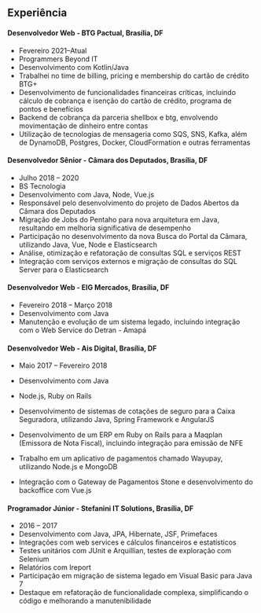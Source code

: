 ## Experiência

#### Desenvolvedor Web - BTG Pactual, Brasília, DF
- Fevereiro 2021–Atual
- Programmers Beyond IT
- Desenvolvimento com Kotlin/Java
- Trabalhei no time de billing, pricing e membership do cartão de crédito BTG+
- Desenvolvimento de funcionalidades financeiras críticas, incluindo cálculo de cobrança e isenção do cartão de crédito, programa de pontos e benefícios
- Backend de cobrança da parceria shellbox e btg, envolvendo movimentação de dinheiro entre contas
- Utilização de tecnologias de mensageria como SQS, SNS, Kafka, além de DynamoDB, Postgres, Docker, CloudFormation e outras ferramentas

#### Desenvolvedor Sênior - Câmara dos Deputados, Brasília, DF
- Julho 2018 – 2020
- BS Tecnologia
- Desenvolvimento com Java, Node, Vue.js
- Responsável pelo desenvolvimento do projeto de Dados Abertos da Câmara dos Deputados
- Migração de Jobs do Pentaho para nova arquitetura em Java, resultando em melhoria significativa de desempenho
- Participação no desenvolvimento da nova Busca do Portal da Câmara, utilizando Java, Vue, Node e Elasticsearch
- Análise, otimização e refatoração de consultas SQL e serviços REST
- Integração com serviços externos e migração de consultas do SQL Server para o Elasticsearch

#### Desenvolvedor Web - EIG Mercados, Brasília, DF
- Fevereiro 2018 – Março 2018
- Desenvolvimento com Java
- Manutenção e evolução de um sistema legado, incluindo integração com o Web Service do Detran - Amapá

#### Desenvolvedor Web - Ais Digital, Brasília, DF
- Maio 2017 – Fevereiro 2018
- Desenvolvimento com Java

- Node.js, Ruby on Rails
- Desenvolvimento de sistemas de cotações de seguro para a Caixa Seguradora, utilizando Java, Spring Framework e AngularJS
- Desenvolvimento de um ERP em Ruby on Rails para a Maqplan (Emissora de Nota Fiscal), incluindo integração para emissão de NFE
- Trabalho em um aplicativo de pagamentos chamado Wayupay, utilizando Node.js e MongoDB
- Integração com o Gateway de Pagamentos Stone e desenvolvimento do backoffice com Vue.js

#### Programador Júnior - Stefanini IT Solutions, Brasília, DF
- 2016 – 2017
- Desenvolvimento com Java, JPA, Hibernate, JSF, Primefaces
- Integrações com web services e cálculos financeiros e estatísticos
- Testes unitários com JUnit e Arquillian, testes de exploração com Selenium
- Relatórios com Ireport
- Participação em migração de sistema legado em Visual Basic para Java 7
- Destaque em refatoração de funcionalidade complexa, simplificando o código e melhorando a manutenibilidade
